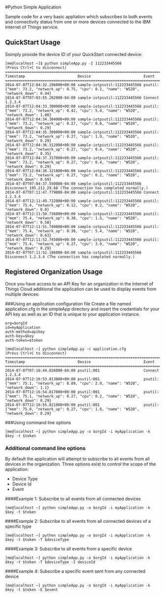 #Python Simple Application

Sample code for a very basic appliation which subscribes to both events and connectivity status from one or more devices connected to the IBM Internet of Things service.

## QuickStart Usage
Ssimply provide the device ID of your QuickStart connected device: 
```
[me@localhost ~]$ python simpleApp.py -I 112233445566
(Press Ctrl+C to disconnect)
=============================================================================
Timestamp                        Device                        Event
=============================================================================
2014-07-07T12:04:32.296000+00:00 sample-iotpsutil:112233445566 psutil: {"mem": 73.2, "network_up": 0.75, "cpu": 0.2, "name": "W520", "network_down": 0.44}
2014-07-07T07:03:55.202000-04:00 sample-iotpsutil:112233445566 Connect 1.2.3.4
2014-07-07T12:04:33.300000+00:00 sample-iotpsutil:112233445566 psutil: {"mem": 73.2, "network_up": 0.42, "cpu": 5.4, "name": "W520", "network_down": 1.08}
2014-07-07T12:04:34.304000+00:00 sample-iotpsutil:112233445566 psutil: {"mem": 73.2, "network_up": 0.27, "cpu": 0.0, "name": "W520", "network_down": 0.29}
2014-07-07T12:04:35.308000+00:00 sample-iotpsutil:112233445566 psutil: {"mem": 73.2, "network_up": 0.27, "cpu": 1.9, "name": "W520", "network_down": 0.29}
2014-07-07T12:04:36.312000+00:00 sample-iotpsutil:112233445566 psutil: {"mem": 73.2, "network_up": 0.27, "cpu": 0.4, "name": "W520", "network_down": 0.35}
2014-07-07T12:04:37.317000+00:00 sample-iotpsutil:112233445566 psutil: {"mem": 73.2, "network_up": 0.27, "cpu": 0.4, "name": "W520", "network_down": 0.29}
2014-07-07T12:04:38.321000+00:00 sample-iotpsutil:112233445566 psutil: {"mem": 73.2, "network_up": 0.27, "cpu": 0.2, "name": "W520", "network_down": 0.59}
2014-07-07T07:04:37.550000-04:00 sample-iotpsutil:112233445566 Disconnect 195.212.29.68 (The connection has completed normally.)
2014-07-07T07:11:47.779000-04:00 sample-iotpsutil:112233445566 Connect 1.2.3.4
2014-07-07T12:11:49.732000+00:00 sample-iotpsutil:112233445566 psutil: {"mem": 75.4, "network_up": 0.12, "cpu": 0.2, "name": "W520", "network_down": 0.0}
2014-07-07T12:11:50.736000+00:00 sample-iotpsutil:112233445566 psutil: {"mem": 75.4, "network_up": 0.38, "cpu": 1.5, "name": "W520", "network_down": 0.58}
2014-07-07T12:11:51.740000+00:00 sample-iotpsutil:112233445566 psutil: {"mem": 75.4, "network_up": 0.38, "cpu": 5.4, "name": "W520", "network_down": 0.63}
2014-07-07T12:11:52.745000+00:00 sample-iotpsutil:112233445566 psutil: {"mem": 75.4, "network_up": 0.27, "cpu": 3.9, "name": "W520", "network_down": 0.29}
2014-07-07T07:11:52.186000-04:00 sample-iotpsutil:112233445566 Disconnect 1.2.3.4 (The connection has completed normally.)
```

## Registered Organization Usage
Once you have access to an API Key for an organization in the Internet of Things Cloud additional the application can be used to display events from multiple devices: 

###Using an application configuration file
Create a file named application.cfg in the simpleApp directory and insert the credentials for your API key as well as an ID that is unique to your application instance. 
```
org=$orgId
id=myApplication
auth-method=apikey
auth-key=$key
auth-token=$token
```

```
[me@localhost ~] python simpleApp.py -c application.cfg
(Press Ctrl+C to disconnect)
=============================================================================
Timestamp                        Device                        Event
=============================================================================
2014-07-07T07:16:44.826000-04:00 psutil:001                    Connect 1.2.3.4
2014-07-07T12:16:53.813000+00:00 psutil:001                    psutil: {"mem": 75.1, "network_up": 0.89, "cpu": 2.0, "name": "W520", "network_down": 1.1}
2014-07-07T12:16:54.817000+00:00 psutil:001                    psutil: {"mem": 75.1, "network_up": 0.27, "cpu": 0.2, "name": "W520", "network_down": 0.29}
2014-07-07T12:16:55.821000+00:00 psutil:001                    psutil: {"mem": 75.0, "network_up": 0.27, "cpu": 1.8, "name": "W520", "network_down": 0.29}
```

###Using command line options
```
[me@localhost ~] python simpleApp.py -o $orgId -i myApplication -k $key -t $token
```

### Additional command line options
By default the application will attempt to subscribe to all events from all devices in the organization.  Three options exist to control the scope of the application:
 * Device Type
 * Device Id
 * Event

####Example 1: Subscribe to all events from all connected devices
```
[me@localhost ~] python simpleApp.py -o $orgId -i myApplication -k $key -t $token
```

####Example 2: Subscribe to all events from all connected devices of a specific type
```
[me@localhost ~] python simpleApp.py -o $orgId -i myApplication -k $key -t $token -T $deviceType
```

####Example 3: Subscribe to all events from a specific device
```
[me@localhost ~] python simpleApp.py -o $orgId -i myApplication -k $key -t $token -T $deviceType -I deviceId
```

####Example 4: Subscribe a specific event sent from any connected device
```
[me@localhost ~] python simpleApp.py -o $orgId -i myApplication -k $key -t $token -E $event
```
